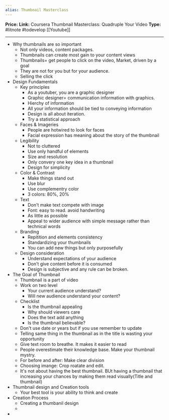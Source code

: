 ```yaml
---
alias: Thumbnail Masterclass
---
```

**Price:** 
**Link:** Coursera Thumbnail Masterclass: Quadruple Your Video
**Type:** #litnote #todevelop [[Youtube]]

---
- Why thumbnails are so important
	- Not only videos, content packages.
	- Thumbnails can create most gain to your content views
	- Thumbnails= get people to click on the video, Market, driven by a goal
	- They are not for you but for your audience. 
	- Selling the click 
-  Design Fundamentals
	- Key principles
		- As a youtuber, you are a graphic designer
		- Graphic designer= communication information with graphics.
		- Hierchy of information
		- All your information should be tied to conveying information
		- Design is all about iteration.
		- Try a statistical approach
	- Faces & Imageries
		- People are hotwired to look for faces
		- Facial expression has meaning about the story of the thumbnail
	- Legibility
		- Not to cluttered
		- Use only handful of elements
		- Size and resolution
		-  Only convery one key idea in a thumbnail
		- Design for simplicity
	- Color & Contrast
		- Make things stand out
		- Use blur
		- Use complementry color
		- 3 colors: 80%, 20%
	- Text
		- Don't make text compete with image
		- Font: easy to read. avoid handwriting
		- As little as possible
		- Appeal to wider audience with simple message rather than technical words
	- Branding 
		- Repitition and elements consistency
		- Standardizing your thumbnails
		- You can add new things but only purposefully
	- Design consideration
		- Understand expectations of your audience
		- Don't give content before it is consumed
		- Design is subjective and any rule can be broken.
- The Goal of Thumbnail
	- Thumbnail is a part of video
	- Work on two level
		- Your current audience understand?
		- Will new audience understand your content?
	- Checklist
		- Is the thumbnail appealing
		- Why should viewers care
		- Does the text add anything
		- Is the thumbnail believable?
	- Don't use date or years but if you use remember to update
	-  Telling same thing in the thumbnail as in the title is wasting your opportunity
	- Give text room to breathe. It makes it easier to read
	- People overestimate their knowledge base. Make your thumbnail mystry.
	- For before and after: Make clear division
	- Choosing imange: Crop roatate and edit.
	- It's not about having the best thumbnail. BUt having a thumbnail that increasing your chances by making them read visually(Title and thumbnail)
- Thumbnail design and Creation tools
	- Your best tool is your ability to think and create
- Creation Process
	- Creating a thumbanil design
	- 
- 